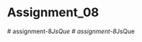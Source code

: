 # Assignment_08
#   a s s i g n m e n t - 8 _ J s Q u e  
 #   a s s i g n m e n t - 8 _ J s Q u e  
 